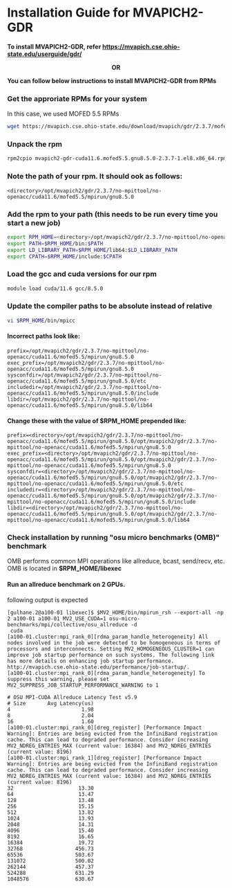 # Installation Guide for MVAPICH2-GDR

**To install MVAPICH2-GDR, refer https://mvapich.cse.ohio-state.edu/userguide/gdr/**


<div align="center">
  <b>OR</b> 
</div>

**You can follow below instructions to install MVAPICH2-GDR from RPMs**


### Get the approriate RPMs for your system

In this case, we used MOFED 5.5 RPMs
```bash
wget https://mvapich.cse.ohio-state.edu/download/mvapich/gdr/2.3.7/mofed5.5/mvapich2-gdr-cuda11.6.mofed5.5.gnu8.5.0-2.3.7-1.el8.x86_64.rpm
```
### Unpack the rpm
```bash
rpm2cpio mvapich2-gdr-cuda11.6.mofed5.5.gnu8.5.0-2.3.7-1.el8.x86_64.rpm | cpio -id
```

### Note the path of your rpm. It should ook as follows:
```
<directory>/opt/mvapich2/gdr/2.3.7/no-mpittool/no-openacc/cuda11.6/mofed5.5/mpirun/gnu8.5.0
```

### Add the rpm to your path (this needs to be run every time you start a new job)

```bash
export RPM_HOME=<directory>/opt/mvapich2/gdr/2.3.7/no-mpittool/no-openacc/cuda11.6/mofed5.5/mpirun/gnu8.5.0
export PATH=$RPM_HOME/bin:$PATH
export LD_LIBRARY_PATH=$RPM_HOME/lib64:$LD_LIBRARY_PATH
export CPATH=$RPM_HOME/include:$CPATH
```

### Load the gcc and cuda versions for our rpm
```bash
module load cuda/11.6 gcc/8.5.0
```

### Update the compiler paths to be absolute instead of relative 
```bash
vi $RPM_HOME/bin/mpicc
```

#### Incorrect paths look like:
```
prefix=/opt/mvapich2/gdr/2.3.7/no-mpittool/no-openacc/cuda11.6/mofed5.5/mpirun/gnu8.5.0
exec_prefix=/opt/mvapich2/gdr/2.3.7/no-mpittool/no-openacc/cuda11.6/mofed5.5/mpirun/gnu8.5.0
sysconfdir=/opt/mvapich2/gdr/2.3.7/no-mpittool/no-openacc/cuda11.6/mofed5.5/mpirun/gnu8.5.0/etc
includedir=/opt/mvapich2/gdr/2.3.7/no-mpittool/no-openacc/cuda11.6/mofed5.5/mpirun/gnu8.5.0/include
libdir=/opt/mvapich2/gdr/2.3.7/no-mpittool/no-openacc/cuda11.6/mofed5.5/mpirun/gnu8.5.0/lib64
```
#### Change these with the value of $RPM_HOME prepended like:
```
prefix=<directory>/opt/mvapich2/gdr/2.3.7/no-mpittool/no-openacc/cuda11.6/mofed5.5/mpirun/gnu8.5.0/opt/mvapich2/gdr/2.3.7/no-mpittool/no-openacc/cuda11.6/mofed5.5/mpirun/gnu8.5.0
exec_prefix=<directory>/opt/mvapich2/gdr/2.3.7/no-mpittool/no-openacc/cuda11.6/mofed5.5/mpirun/gnu8.5.0/opt/mvapich2/gdr/2.3.7/no-mpittool/no-openacc/cuda11.6/mofed5.5/mpirun/gnu8.5.0
sysconfdir=<directory>/opt/mvapich2/gdr/2.3.7/no-mpittool/no-openacc/cuda11.6/mofed5.5/mpirun/gnu8.5.0/opt/mvapich2/gdr/2.3.7/no-mpittool/no-openacc/cuda11.6/mofed5.5/mpirun/gnu8.5.0/etc
includedir=<directory>/opt/mvapich2/gdr/2.3.7/no-mpittool/no-openacc/cuda11.6/mofed5.5/mpirun/gnu8.5.0/opt/mvapich2/gdr/2.3.7/no-mpittool/no-openacc/cuda11.6/mofed5.5/mpirun/gnu8.5.0/include
libdir=<directory>/opt/mvapich2/gdr/2.3.7/no-mpittool/no-openacc/cuda11.6/mofed5.5/mpirun/gnu8.5.0/opt/mvapich2/gdr/2.3.7/no-mpittool/no-openacc/cuda11.6/mofed5.5/mpirun/gnu8.5.0/lib64
```


### Check installation by running "osu micro benchmarks (OMB)" benchmark

OMB performs common MPI operations like allreduce, bcast, send/recv, etc. OMB is located in **$RPM_HOME/libexec**

#### Run an allreduce benchmark on 2 GPUs.

following output is expected 

```
[gulhane.2@a100-01 libexec]$ $MV2_HOME/bin/mpirun_rsh --export-all -np 2 a100-01 a100-01 MV2_USE_CUDA=1 osu-micro-benchmarks/mpi/collective/osu_allreduce -d
 cuda
[a100-01.cluster:mpi_rank_0][rdma_param_handle_heterogeneity] All nodes involved in the job were detected to be homogeneous in terms of processors and interconnects. Setting MV2_HOMOGENEOUS_CLUSTER=1 can improve job startup performance on such systems. The following link has more details on enhancing job startup performance. http://mvapich.cse.ohio-state.edu/performance/job-startup/.
[a100-01.cluster:mpi_rank_0][rdma_param_handle_heterogeneity] To suppress this warning, please set MV2_SUPPRESS_JOB_STARTUP_PERFORMANCE_WARNING to 1

# OSU MPI-CUDA Allreduce Latency Test v5.9
# Size       Avg Latency(us)
4                       1.98
8                       2.04
16                      1.60
[a100-01.cluster:mpi_rank_0][dreg_register] [Performance Impact Warning]: Entries are being evicted from the InfiniBand registration cache. This can lead to degraded performance. Consider increasing MV2_NDREG_ENTRIES_MAX (current value: 16384) and MV2_NDREG_ENTRIES (current value: 8196)
[a100-01.cluster:mpi_rank_1][dreg_register] [Performance Impact Warning]: Entries are being evicted from the InfiniBand registration cache. This can lead to degraded performance. Consider increasing MV2_NDREG_ENTRIES_MAX (current value: 16384) and MV2_NDREG_ENTRIES (current value: 8196)
32                     13.30
64                     13.47
128                    13.48
256                    15.15
512                    13.82
1024                   13.93
2048                   14.31
4096                   15.40
8192                   16.65
16384                  19.72
32768                 456.73
65536                 503.67
131072                500.02
262144                457.37
524288                631.29
1048576               630.67
```

